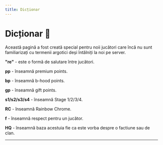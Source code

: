 ```yaml
---
title: Dicționar
---
```


# Dicționar 📘
Această pagină a fost creată special pentru noii jucători care încă nu sunt familiarizați cu termenii argotici deși întălniți la noi pe server.

**"re"** - este o formă de salutare între jucători.

**pp** - înseamnă premium points.

**bp** - înseamnă b-hood points.

**gp** - înseamnă gift points.

**s1/s2/s3/s4** - înseamnă Stage 1/2/3/4.

**RC** - înseamnă Rainbow Chrome.

**f** - înseamnă respect pentru un jucător.

**HQ** - înseamnă baza acestuia fie ca este vorba despre o factiune sau de clan.

****
